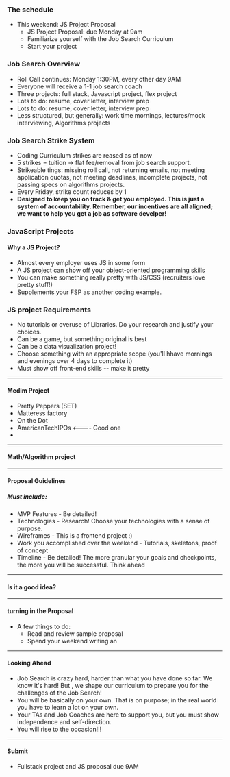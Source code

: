 ### The schedule
- This weekend: JS Project Proposal
  - JS Project Proposal: due Monday at 9am
  - Familiarize yourself with the Job Search Curriculum
  - Start your project

### Job Search Overview
- Roll Call continues: Monday 1:30PM, every other day 9AM
- Everyone will receive a 1-1 job search coach
- Three projects: full stack, Javascript project, flex project
- Lots to do: resume, cover letter, interview prep
- Lots to do: resume, cover letter, interview prep
- Less structured, but generally: work time mornings, lectures/mock interviewing, Algorithms projects

### Job Search Strike System
- Coding Curriculum strikes are reased as of now
- 5 strikes = tuition -> flat fee/removal from job search support.
- Strikeable tings: missing roll call, not returning emails, not meeting application quotas, not meeting deadlines, incomplete projects, not passing specs on algorithms projects.
- Every Friday, strike count reduces by 1
- **Designed to keep you on track & get you employed. This is just a system of accountability. Remember, our incentives are all aligned; we want to help you get a job as software develper!**


### JavaScript Projects

#### Why a JS Project?
- Almost every employer uses JS in some form
- A JS project can show off your object-oriented programming skills
- You can make something really pretty with JS/CSS (recruiters love pretty stuff!)
- Supplements your FSP as another coding example.


### JS project Requirements
- No tutorials or overuse of Libraries. Do your research and justify your choices.
- Can be a game, but something original is best
- Can be a data visualization project!
- Choose something with an appropriate scope (you'll hhave mornings and evenings over 4 days to complete it)
- Must show off front-end skills -- make it pretty


-----

#### Medim Project
- Pretty Peppers (SET)
- Matteress factory
- On the Dot
- AmericanTechIPOs  <---- Good one
-


--------
#### Math/Algorithm project



---------
#### Proposal Guidelines
##### Must include:
- MVP Features - Be detailed!
- Technologies - Research! Choose your technologies with a sense of purpose.
- Wireframes - This is a frontend project :)
- Work you accomplished over the weekend - Tutorials, skeletons, proof of concept
- Timeline - Be detailed! The more granular your goals and checkpoints, the more you will be successful. Think ahead


------
#### Is it a good idea?

-------

#### turning in the Proposal
- A few things to do:
  - Read and review sample proposal
  - Spend your weekend writing an


-----
#### Looking Ahead
- Job Search is crazy hard, harder than what you have done so far. We know it's hard! But , we shape our curriculum to prepare you for the challenges of the Job Search!
- You will be basically on your own. That is on purpose; in the real world you have to learn a lot on your own.
- Your TAs and Job Coaches are here to support you, but you must show independence and self-direction.
- You will rise to the occasion!!!


-----

#### Submit
- Fullstack project and JS proposal due 9AM
